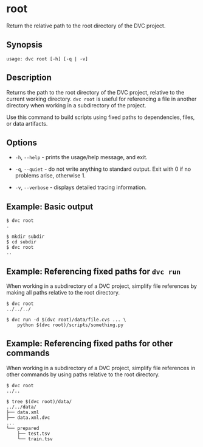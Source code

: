 # root

Return the relative path to the root directory of the <abbr>DVC project</abbr>.

## Synopsis

```usage
usage: dvc root [-h] [-q | -v]
```

## Description

Returns the path to the root directory of the <abbr>DVC project</abbr>, relative
to the current working directory. `dvc root` is useful for referencing a file in
another directory when working in a subdirectory of the project.

Use this command to build scripts using fixed paths to dependencies, files, or
<abbr>data artifacts</abbr>.

## Options

- `-h`, `--help` - prints the usage/help message, and exit.

- `-q`, `--quiet` - do not write anything to standard output. Exit with 0 if no
  problems arise, otherwise 1.

- `-v`, `--verbose` - displays detailed tracing information.

## Example: Basic output

```dvc
$ dvc root
.

$ mkdir subdir
$ cd subdir
$ dvc root
..
```

## Example: Referencing fixed paths for `dvc run`

When working in a subdirectory of a <abbr>DVC project</abbr>, simplify file
references by making all paths relative to the root directory.

```dvc
$ dvc root
../../../

$ dvc run -d $(dvc root)/data/file.cvs ... \
    python $(dvc root)/scripts/something.py
```

## Example: Referencing fixed paths for other commands

When working in a subdirectory of a <abbr>DVC project</abbr>, simplify file
references in other commands by using paths relative to the root directory.

```dvc
$ dvc root
../..

$ tree $(dvc root)/data/
../../data/
├── data.xml
├── data.xml.dvc
...
└── prepared
    ├── test.tsv
    └── train.tsv
```
